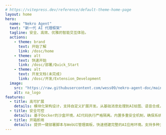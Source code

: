 ```yaml
---
# https://vitepress.dev/reference/default-theme-home-page
layout: home
hero:
  name: "Nekro Agent"
  text: "新一代 AI 代理框架"
  tagline: 安全、高效、优雅的智能交互体验。
  actions:
    - theme: brand
      text: 开始了解
      link: /dosc/home
    - theme: alt
      text: 快速开始
      link: /dosc/部署/Quick_Start
    - theme: alt
      text: 开发文档(未完成)
      link: /dosc/开发/Extension_Development
  image:
    src: "https://raw.githubusercontent.com/wess09/nekro-agent-doc/main/images/home/NA_logo.png"
    alt: na_logo
features:
  - title: 高可扩展
    details: 模块化架构设计，支持自定义扩展开发。从基础消息处理到AI绘图、语音合成，轻松扩展任意功能。
  - title: 安全可控
    details: 基于Docker的沙盒环境，AI代码执行严格隔离。内置多重安全机制，确保系统安全稳定运行。
  - title: 开箱即用
    details: 提供一键部署脚本与WebUI管理面板，快速搭建完整的AI应用环境。支持多种主流LLM与协议端。
---
```

<Confetti />